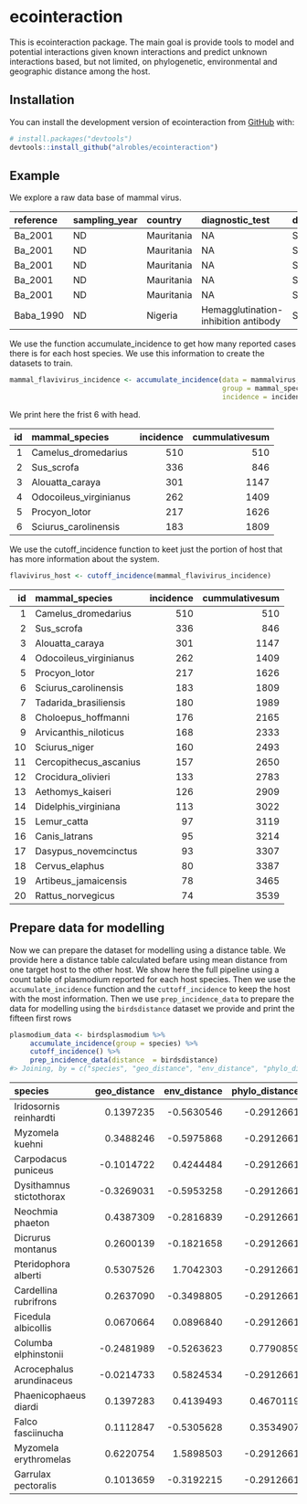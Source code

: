 
<!-- README.md is generated from README.Rmd. Please edit that file -->

# ecointeraction

<!-- badges: start -->
<!-- badges: end -->

This is ecointeraction package. The main goal is provide tools to model
and potential interactions given known interactions and predict unknown
interactions based, but not limited, on phylogenetic, environmental and
geographic distance among the host.

## Installation

You can install the development version of ecointeraction from
[GitHub](https://github.com/alrobles/ecointeraction) with:

``` r
# install.packages("devtools")
devtools::install_github("alrobles/ecointeraction")
```

## Example

We explore a raw data base of mammal virus.

| reference | sampling_year | country    | diagnostic_test                      | diagnostic_test_type | subclade | virus | order        | family    | mammal_species         | individual_tested | incidence |
|:----------|:--------------|:-----------|:-------------------------------------|:---------------------|:---------|:------|:-------------|:----------|:-----------------------|------------------:|----------:|
| Ba_2001   | ND            | Mauritania | NA                                   | Serology             | Ae       | SABV  | Rodentia     | Muridae   | Acomys_minous          |                 8 |         0 |
| Ba_2001   | ND            | Mauritania | NA                                   | Serology             | Ae       | SABV  | Rodentia     | Muridae   | Arvicanthis_niloticus  |                 1 |         0 |
| Ba_2001   | ND            | Mauritania | NA                                   | Serology             | Ae       | SABV  | Rodentia     | Muridae   | Desmodilliscus_braueri |                59 |         0 |
| Ba_2001   | ND            | Mauritania | NA                                   | Serology             | Ae       | SABV  | Rodentia     | Muridae   | Gerbillus_tarabuli     |                 1 |         0 |
| Ba_2001   | ND            | Mauritania | NA                                   | Serology             | Ae       | SABV  | Rodentia     | Dipodidae | Jaculus_jaculus        |                 4 |         0 |
| Baba_1990 | ND            | Nigeria    | Hemagglutination-inhibition antibody | Serology             | Ae       | BANV  | Artiodactyla | Camelidae | Camelus_dromedarius    |               269 |        13 |

We use the function accumulate_incidence to get how many reported cases
there is for each host species. We use this information to create the
datasets to train.

``` r
mammal_flavivirus_incidence <- accumulate_incidence(data = mammalvirus,
                                                    group = mammal_species,
                                                    incidence = incidence)
```

We print here the frist 6 with head.

|  id | mammal_species         | incidence | cummulativesum |
|----:|:-----------------------|----------:|---------------:|
|   1 | Camelus_dromedarius    |       510 |            510 |
|   2 | Sus_scrofa             |       336 |            846 |
|   3 | Alouatta_caraya        |       301 |           1147 |
|   4 | Odocoileus_virginianus |       262 |           1409 |
|   5 | Procyon_lotor          |       217 |           1626 |
|   6 | Sciurus_carolinensis   |       183 |           1809 |

We use the cutoff_incidence function to keet just the portion of host
that has more information about the system.

``` r
flavivirus_host <- cutoff_incidence(mammal_flavivirus_incidence)
```

|  id | mammal_species         | incidence | cummulativesum |
|----:|:-----------------------|----------:|---------------:|
|   1 | Camelus_dromedarius    |       510 |            510 |
|   2 | Sus_scrofa             |       336 |            846 |
|   3 | Alouatta_caraya        |       301 |           1147 |
|   4 | Odocoileus_virginianus |       262 |           1409 |
|   5 | Procyon_lotor          |       217 |           1626 |
|   6 | Sciurus_carolinensis   |       183 |           1809 |
|   7 | Tadarida_brasiliensis  |       180 |           1989 |
|   8 | Choloepus_hoffmanni    |       176 |           2165 |
|   9 | Arvicanthis_niloticus  |       168 |           2333 |
|  10 | Sciurus_niger          |       160 |           2493 |
|  11 | Cercopithecus_ascanius |       157 |           2650 |
|  12 | Crocidura_olivieri     |       133 |           2783 |
|  13 | Aethomys_kaiseri       |       126 |           2909 |
|  14 | Didelphis_virginiana   |       113 |           3022 |
|  15 | Lemur_catta            |        97 |           3119 |
|  16 | Canis_latrans          |        95 |           3214 |
|  17 | Dasypus_novemcinctus   |        93 |           3307 |
|  18 | Cervus_elaphus         |        80 |           3387 |
|  19 | Artibeus_jamaicensis   |        78 |           3465 |
|  20 | Rattus_norvegicus      |        74 |           3539 |

## Prepare data for modelling

Now we can prepare the dataset for modelling using a distance table. We
provide here a distance table calculated befare using mean distance from
one target host to the other host. We show here the full pipeline using
a count table of plasmodium reported for each host species. Then we use
the `accumulate_incidence` function and the `cuttoff_incidence` to keep
the host with the most information. Then we use `prep_incidence_data` to
prepare the data for modelling using the `birdsdistance` dataset we
provide and print the fifteen first rows

``` r
plasmodium_data <- birdsplasmodium %>%
     accumulate_incidence(group = species) %>%
     cutoff_incidence() %>%
     prep_incidence_data(distance  = birdsdistance) 
#> Joining, by = c("species", "geo_distance", "env_distance", "phylo_distance")
```

| species                   | geo_distance | env_distance | phylo_distance | incidence   |
|:--------------------------|-------------:|-------------:|---------------:|:------------|
| Iridosornis reinhardti    |    0.1397235 |   -0.5630546 |     -0.2912661 | unknown     |
| Myzomela kuehni           |    0.3488246 |   -0.5975868 |     -0.2912661 | unknown     |
| Carpodacus puniceus       |   -0.1014722 |    0.4244484 |     -0.2912661 | unknown     |
| Dysithamnus stictothorax  |   -0.3269031 |   -0.5953258 |     -0.2912661 | unknown     |
| Neochmia phaeton          |    0.4387309 |   -0.2816839 |     -0.2912661 | unknown     |
| Dicrurus montanus         |    0.2600139 |   -0.1821658 |     -0.2912661 | unknown     |
| Pteridophora alberti      |    0.5307526 |    1.7042303 |     -0.2912661 | unknown     |
| Cardellina rubrifrons     |    0.2637090 |   -0.3498805 |     -0.2912661 | unknown     |
| Ficedula albicollis       |    0.0670664 |    0.0896840 |     -0.2912661 | susceptible |
| Columba elphinstonii      |   -0.2481989 |   -0.5263623 |      0.7790859 | unknown     |
| Acrocephalus arundinaceus |   -0.0214733 |    0.5824534 |     -0.2912661 | susceptible |
| Phaenicophaeus diardi     |    0.1397283 |    0.4139493 |      0.4670119 | unknown     |
| Falco fasciinucha         |    0.1112847 |   -0.5305628 |      0.3534907 | unknown     |
| Myzomela erythromelas     |    0.6220754 |    1.5898503 |     -0.2912661 | unknown     |
| Garrulax pectoralis       |    0.1013659 |   -0.3192215 |     -0.2912661 | unknown     |
